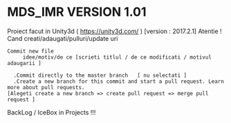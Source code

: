 # MDS_IMR VERSION 1.01
Proiect facut in Unity3d (  https://unity3d.com/  ) [version : 2017.2.1]
Atentie ! Cand creati/adaugati/pulluri/update uri

    Commit new file
         idee/motiv/de ce [scrieti titlul / de ce modificati / motivul adaugarii ]

      .Commit directly to the master branch   [ nu selectati ]
      .Create a new branch for this commit and start a pull request. Learn more about pull requests. 
    [Alegeti create a new branch => create pull request => merge pull request ]

BackLog / IceBox in Projects !!!
